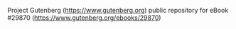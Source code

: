 Project Gutenberg (https://www.gutenberg.org) public repository for eBook #29870 (https://www.gutenberg.org/ebooks/29870)
